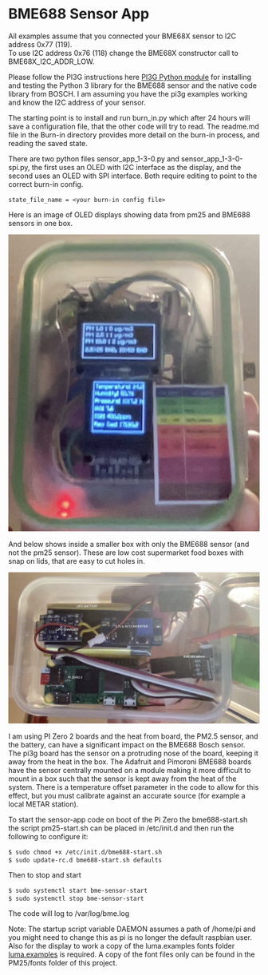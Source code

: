 # BME688 Sensor App

All examples assume that you connected your BME68X sensor to I2C address 0x77 (119).<br>
To use I2C address 0x76 (118) change the BME68X constructor call to BME68X_I2C_ADDR_LOW.

Please follow the PI3G instructions here [PI3G Python module](https://github.com/pi3g/bme68x-python-library) for installing and testing the Python 3 library for the BME688 sensor and the native code library from BOSCH. I am assuming you have the pi3g examples working and know the I2C address of your sensor.

The starting point is to install and run burn_in.py which after 24 hours will save a configuration file, that the other code will try to read. The readme.md file in the Burn-in directory provides more detail on the burn-in process, and reading the saved state.

There are two python files sensor_app_1-3-0.py and sensor_app_1-3-0-spi.py, the first uses an OLED with I2C interface as the display, and the second uses an OLED with SPI interface.  Both require editing to point to the correct burn-in config.

```
state_file_name = <your burn-in config file>
```
Here is an image of OLED displays showing data from pm25 and BME688 sensors in one box.

![OLED](bme-oled.jpg)

And below shows inside a smaller box with only the BME688 sensor (and not the pm25 sensor). These are low cost supermarket food boxes with snap on lids, that are easy to cut holes in.

![Box](bme688box.jpg)


I am using PI Zero 2 boards and the heat from board, the PM2.5 sensor, and the battery, can have a significant impact on the BME688 Bosch sensor.  The pi3g board has the sensor on a protruding nose of the board, keeping it away from the heat in the box. The Adafruit and Pimoroni BME688 boards have the sensor centrally mounted on a module making it more  difficult to mount in a box such that the sensor is kept away from the heat of the system.   There is a temperature offset parameter in the code to allow for this effect, but you must calibrate against an accurate source (for example a local METAR station).

To start the sensor-app code on boot of the Pi Zero the bme688-start.sh the script pm25-start.sh can be placed in /etc/init.d and then run the following to configure it:

```
$ sudo chmod +x /etc/init.d/bme688-start.sh
$ sudo update-rc.d bme688-start.sh defaults
```
Then to stop and start

```
$ sudo systemctl start bme-sensor-start
$ sudo systemctl stop bme-sensor-start
```

The code will log to /var/log/bme.log

Note: The startup script variable DAEMON assumes a path of /home/pi and you might need to change this as pi is no longer the default raspbian user. Also for the display to work a copy of the luma.examples fonts folder [luma.examples](https://github.com/rm-hull/luma.examples) is required. A copy of the font files only can be found in the PM25/fonts folder of this project. 